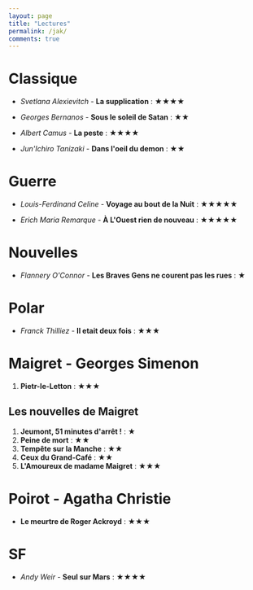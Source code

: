```yaml
---
layout: page
title: "Lectures"
permalink: /jak/
comments: true
---
```


# Classique

* *Svetlana Alexievitch* - **La supplication** : ★★★★

* *Georges Bernanos* - **Sous le soleil de Satan** : ★★

* *Albert Camus* - **La peste** : ★★★★

* *Jun'Ichiro Tanizaki* - **Dans l'oeil du demon** : ★★

# Guerre

* *Louis-Ferdinand Celine* - **Voyage au bout de la Nuit** : ★★★★★

* *Erich Maria Remarque* - **À L'Ouest rien de nouveau** : ★★★★★

# Nouvelles

* *Flannery O'Connor* - **Les Braves Gens ne courent pas les rues** : ★

# Polar

* *Franck Thilliez* - **Il etait deux fois** : ★★★

# Maigret - Georges Simenon

1. **Pietr-le-Letton** : ★★★

## Les nouvelles de Maigret

1. **Jeumont, 51 minutes d'arrêt !** : ★
4. **Peine de mort** : ★★
10. **Tempête sur la Manche** : ★★
13. **Ceux du Grand-Café** : ★★ 
18. **L'Amoureux de madame Maigret** : ★★★

# Poirot - Agatha Christie

* **Le meurtre de Roger Ackroyd** : ★★★

# SF

* *Andy Weir* - **Seul sur Mars** : ★★★★